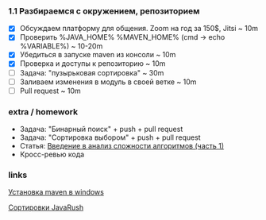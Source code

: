### 1.1 Разбираемся с окружением, репозиторием

- [x] Обсуждаем платформу для общения. Zoom на год за 150$, Jitsi ~ 10m
- [x] Проверить %JAVA_HOME% %MAVEN_HOME% (cmd -> echo %VARIABLE%) ~ 10-20m
- [x] Убедиться в запуске maven из консоли ~ 10m
- [x] Проверка и доступы к репозиторию ~ 10m
- [ ] Задача: "пузырьковая сортировка" ~ 30m
- [ ] Заливаем изменения в модуль в своей ветке ~ 10m
- [ ] Pull request ~ 10m

### extra / homework
- Задача: "Бинарный поиск" + push + pull request
- Задача: "Сортировка выбором" + push + pull request
- Статья: [Введение в анализ сложности алгоритмов (часть 1)](https://habr.com/ru/post/196560/)  
- Кросс-ревью кода

### links

[Установка maven в windows](https://timerev.wordpress.com/2019/10/13/%D1%83%D1%81%D1%82%D0%B0%D0%BD%D0%BE%D0%B2%D0%BA%D0%B0-maven-%D0%BD%D0%B0-windows-10/)

[Сортировки JavaRush](https://javarush.ru/groups/posts/1997-algoritmih-sortirovki-v-teorii-i-na-praktike)